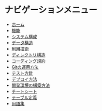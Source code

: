 ナビゲーションメニュー
=========================

- [ホーム](index.md)
- [機能](feature/)
- [システム構成](architecture.md)
- [データ構造](data_structure.md)
- [利用技術](technology.md)
- [ディレクトリ構造](directory_structure.md)
- [コーディング規約](code_style.md)
- [Gitの運用方法](git_operation.md)
- [テスト方針](test_policy.md)
- [デプロイ方法](deployment.md)
- [開発環境の構築方法](setup_environment.md)
- [チートシート](cheatsheet.md)
- [テーブル定義](schema/)
- [用語集](glossary.md)
